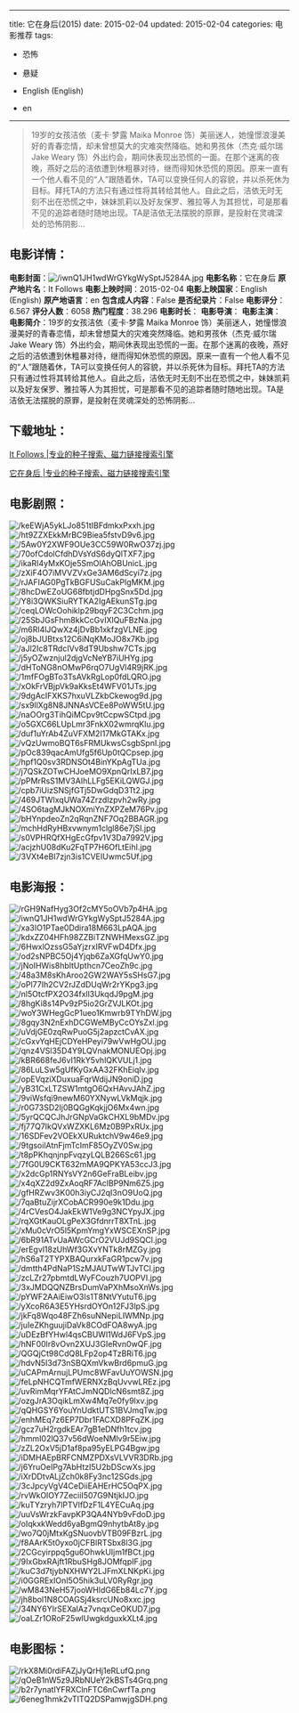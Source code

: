 
---
title: 它在身后(2015)
date: 2015-02-04
updated: 2015-02-04
categories: 电影推荐
tags:
- 恐怖
- 悬疑

- English (English)
- en
---


> 19岁的女孩洁依（麦卡·梦露 Maika Monroe 饰）美丽迷人，她憧憬浪漫美好的青春恋情，却未曾想莫大的灾难突然降临。她和男孩休（杰克·威尔瑞 Jake Weary 饰）外出约会，期间休表现出恐慌的一面。在那个迷离的夜晚，燕好之后的洁依遭到休粗暴对待，继而得知休恐慌的原因。原来一直有一个他人看不见的“人”跟随着休，TA可以变换任何人的容貌，并以杀死休为目标。拜托TA的方法只有通过性将其转给其他人。自此之后，洁依无时无刻不出在恐慌之中，妹妹凯莉以及好友保罗、雅拉等人为其担忧，可是那看不见的追踪者随时随地出现。TA是洁依无法摆脱的原罪，是投射在灵魂深处的恐怖阴影…

## **电影详情**：

**电影封面**：<img src="https://image.tmdb.org/t/p/w200/iwnQ1JH1wdWrGYkgWySptJ5284A.jpg" alt="/iwnQ1JH1wdWrGYkgWySptJ5284A.jpg" title="/iwnQ1JH1wdWrGYkgWySptJ5284A.jpg">
**电影名称**：它在身后
**原产地片名**：It Follows
**电影上映时间**：2015-02-04
**电影上映国家**：English (English)
**原产地语言**：en
**包含成人内容**：False
**是否纪录片**：False
**电影评分**：6.567
**评分人数**：6058
**热门程度**：38.296
**电影时长**：
**电影导演**：
**电影主演**：
**电影简介**：19岁的女孩洁依（麦卡·梦露 Maika Monroe 饰）美丽迷人，她憧憬浪漫美好的青春恋情，却未曾想莫大的灾难突然降临。她和男孩休（杰克·威尔瑞 Jake Weary 饰）外出约会，期间休表现出恐慌的一面。在那个迷离的夜晚，燕好之后的洁依遭到休粗暴对待，继而得知休恐慌的原因。原来一直有一个他人看不见的“人”跟随着休，TA可以变换任何人的容貌，并以杀死休为目标。拜托TA的方法只有通过性将其转给其他人。自此之后，洁依无时无刻不出在恐慌之中，妹妹凯莉以及好友保罗、雅拉等人为其担忧，可是那看不见的追踪者随时随地出现。TA是洁依无法摆脱的原罪，是投射在灵魂深处的恐怖阴影…

## **下载地址**：
[It Follows |专业的种子搜索、磁力链接搜索引擎](https://movie.amd794.com:2083/?search=It%20Follows&ordering=&mode=match_phrase&page_size=10&page=1)

[它在身后 |专业的种子搜索、磁力链接搜索引擎](https://movie.amd794.com:2083/?search=%E5%AE%83%E5%9C%A8%E8%BA%AB%E5%90%8E&ordering=&mode=match_phrase&page_size=10&page=1)
 

## **电影剧照**：
<img src="https://image.tmdb.org/t/p/original/keEWjA5ykLJo851tIBFdmkxPxxh.jpg" alt="/keEWjA5ykLJo851tIBFdmkxPxxh.jpg" title="/keEWjA5ykLJo851tIBFdmkxPxxh.jpg"><img src="https://image.tmdb.org/t/p/original/ht9ZZXEkkMrBC9Biea5fstvD9v6.jpg" alt="/ht9ZZXEkkMrBC9Biea5fstvD9v6.jpg" title="/ht9ZZXEkkMrBC9Biea5fstvD9v6.jpg"><img src="https://image.tmdb.org/t/p/original/5Aw0Y2XWF9OUe3CC59W0RwO37zj.jpg" alt="/5Aw0Y2XWF9OUe3CC59W0RwO37zj.jpg" title="/5Aw0Y2XWF9OUe3CC59W0RwO37zj.jpg"><img src="https://image.tmdb.org/t/p/original/70ofCdolCfdhDVsYdS6dyQlTXF7.jpg" alt="/70ofCdolCfdhDVsYdS6dyQlTXF7.jpg" title="/70ofCdolCfdhDVsYdS6dyQlTXF7.jpg"><img src="https://image.tmdb.org/t/p/original/ikaRI4yMxKOje5SmOlAhOBUnicL.jpg" alt="/ikaRI4yMxKOje5SmOlAhOBUnicL.jpg" title="/ikaRI4yMxKOje5SmOlAhOBUnicL.jpg"><img src="https://image.tmdb.org/t/p/original/zXiF4O7iMVVZVxGe3AM6dScyi7z.jpg" alt="/zXiF4O7iMVVZVxGe3AM6dScyi7z.jpg" title="/zXiF4O7iMVVZVxGe3AM6dScyi7z.jpg"><img src="https://image.tmdb.org/t/p/original/rJAFIAG0PgTkBGFUSuCakPIgMKM.jpg" alt="/rJAFIAG0PgTkBGFUSuCakPIgMKM.jpg" title="/rJAFIAG0PgTkBGFUSuCakPIgMKM.jpg"><img src="https://image.tmdb.org/t/p/original/8hcDwEZoUG68fbtjdDHpgSnx5Dd.jpg" alt="/8hcDwEZoUG68fbtjdDHpgSnx5Dd.jpg" title="/8hcDwEZoUG68fbtjdDHpgSnx5Dd.jpg"><img src="https://image.tmdb.org/t/p/original/Y8i3QWKSiuRYTKA2IgAEkunSTg.jpg" alt="/Y8i3QWKSiuRYTKA2IgAEkunSTg.jpg" title="/Y8i3QWKSiuRYTKA2IgAEkunSTg.jpg"><img src="https://image.tmdb.org/t/p/original/ceqLOWcOohiklp29bqyF2C3Cchm.jpg" alt="/ceqLOWcOohiklp29bqyF2C3Cchm.jpg" title="/ceqLOWcOohiklp29bqyF2C3Cchm.jpg"><img src="https://image.tmdb.org/t/p/original/25SbJGsFhm8kkCcGvIXlQuFBzNa.jpg" alt="/25SbJGsFhm8kkCcGvIXlQuFBzNa.jpg" title="/25SbJGsFhm8kkCcGvIXlQuFBzNa.jpg"><img src="https://image.tmdb.org/t/p/original/m6Rl4lJQwXz4jDvBb1xkfzgVLNE.jpg" alt="/m6Rl4lJQwXz4jDvBb1xkfzgVLNE.jpg" title="/m6Rl4lJQwXz4jDvBb1xkfzgVLNE.jpg"><img src="https://image.tmdb.org/t/p/original/oj8bJUBtxs12C6iNqKMoJO8x7Kb.jpg" alt="/oj8bJUBtxs12C6iNqKMoJO8x7Kb.jpg" title="/oj8bJUBtxs12C6iNqKMoJO8x7Kb.jpg"><img src="https://image.tmdb.org/t/p/original/aJl2Ic8TRdcIVv8dT9Ubshw7CTs.jpg" alt="/aJl2Ic8TRdcIVv8dT9Ubshw7CTs.jpg" title="/aJl2Ic8TRdcIVv8dT9Ubshw7CTs.jpg"><img src="https://image.tmdb.org/t/p/original/j5yOZwznjul2djgVcNeYB7iUHYg.jpg" alt="/j5yOZwznjul2djgVcNeYB7iUHYg.jpg" title="/j5yOZwznjul2djgVcNeYB7iUHYg.jpg"><img src="https://image.tmdb.org/t/p/original/dHToNG8nOMwP6rqO7UgVl4R9jRK.jpg" alt="/dHToNG8nOMwP6rqO7UgVl4R9jRK.jpg" title="/dHToNG8nOMwP6rqO7UgVl4R9jRK.jpg"><img src="https://image.tmdb.org/t/p/original/1mfFOgBTo3TsAVkRgLop0fdLQRO.jpg" alt="/1mfFOgBTo3TsAVkRgLop0fdLQRO.jpg" title="/1mfFOgBTo3TsAVkRgLop0fdLQRO.jpg"><img src="https://image.tmdb.org/t/p/original/xOkFrVBjpVk9aKksEt4WFV01JTs.jpg" alt="/xOkFrVBjpVk9aKksEt4WFV01JTs.jpg" title="/xOkFrVBjpVk9aKksEt4WFV01JTs.jpg"><img src="https://image.tmdb.org/t/p/original/9dgAcIFXKS7hxuVLZkbCkewog9d.jpg" alt="/9dgAcIFXKS7hxuVLZkbCkewog9d.jpg" title="/9dgAcIFXKS7hxuVLZkbCkewog9d.jpg"><img src="https://image.tmdb.org/t/p/original/sx9llXg8N8JNNAsVCEe8PoWW5tU.jpg" alt="/sx9llXg8N8JNNAsVCEe8PoWW5tU.jpg" title="/sx9llXg8N8JNNAsVCEe8PoWW5tU.jpg"><img src="https://image.tmdb.org/t/p/original/naOOrg3TihQiMCpv9tCcpwSCtpd.jpg" alt="/naOOrg3TihQiMCpv9tCcpwSCtpd.jpg" title="/naOOrg3TihQiMCpv9tCcpwSCtpd.jpg"><img src="https://image.tmdb.org/t/p/original/o5GXC66LUpLmr3FnkX02wmrqKlu.jpg" alt="/o5GXC66LUpLmr3FnkX02wmrqKlu.jpg" title="/o5GXC66LUpLmr3FnkX02wmrqKlu.jpg"><img src="https://image.tmdb.org/t/p/original/duf1uYrAb4ZuVFXM2I17MkGTAKx.jpg" alt="/duf1uYrAb4ZuVFXM2I17MkGTAKx.jpg" title="/duf1uYrAb4ZuVFXM2I17MkGTAKx.jpg"><img src="https://image.tmdb.org/t/p/original/vQzUwmoBQT6sFRMUkwsCsgbSpnI.jpg" alt="/vQzUwmoBQT6sFRMUkwsCsgbSpnI.jpg" title="/vQzUwmoBQT6sFRMUkwsCsgbSpnI.jpg"><img src="https://image.tmdb.org/t/p/original/pOc839qacAmUfg5f6Up0tQCpsep.jpg" alt="/pOc839qacAmUfg5f6Up0tQCpsep.jpg" title="/pOc839qacAmUfg5f6Up0tQCpsep.jpg"><img src="https://image.tmdb.org/t/p/original/hpf1Q0sv3RDNSOt4BinYKpAgTUa.jpg" alt="/hpf1Q0sv3RDNSOt4BinYKpAgTUa.jpg" title="/hpf1Q0sv3RDNSOt4BinYKpAgTUa.jpg"><img src="https://image.tmdb.org/t/p/original/j7QSkZOTwCHJoeMO9XpnQrIxLB7.jpg" alt="/j7QSkZOTwCHJoeMO9XpnQrIxLB7.jpg" title="/j7QSkZOTwCHJoeMO9XpnQrIxLB7.jpg"><img src="https://image.tmdb.org/t/p/original/pPMrRsS1MV3AIhLLFg5EKiLQWGJ.jpg" alt="/pPMrRsS1MV3AIhLLFg5EKiLQWGJ.jpg" title="/pPMrRsS1MV3AIhLLFg5EKiLQWGJ.jpg"><img src="https://image.tmdb.org/t/p/original/cpb7iUizSNSjfGTj5DwGdqD3Tt2.jpg" alt="/cpb7iUizSNSjfGTj5DwGdqD3Tt2.jpg" title="/cpb7iUizSNSjfGTj5DwGdqD3Tt2.jpg"><img src="https://image.tmdb.org/t/p/original/469JTWIxqUWa74Zrzdlzpvh2wRy.jpg" alt="/469JTWIxqUWa74Zrzdlzpvh2wRy.jpg" title="/469JTWIxqUWa74Zrzdlzpvh2wRy.jpg"><img src="https://image.tmdb.org/t/p/original/4SO6tagMJkNOXmiYnZXPZeM76Pv.jpg" alt="/4SO6tagMJkNOXmiYnZXPZeM76Pv.jpg" title="/4SO6tagMJkNOXmiYnZXPZeM76Pv.jpg"><img src="https://image.tmdb.org/t/p/original/bHYnpdeoZn2qRqnZNF7Oq2BBAGR.jpg" alt="/bHYnpdeoZn2qRqnZNF7Oq2BBAGR.jpg" title="/bHYnpdeoZn2qRqnZNF7Oq2BBAGR.jpg"><img src="https://image.tmdb.org/t/p/original/mchHdRyHBxvwnym1clgl86e7jSI.jpg" alt="/mchHdRyHBxvwnym1clgl86e7jSI.jpg" title="/mchHdRyHBxvwnym1clgl86e7jSI.jpg"><img src="https://image.tmdb.org/t/p/original/s0VPHRQfXHgEcGfpv1V3Da7992V.jpg" alt="/s0VPHRQfXHgEcGfpv1V3Da7992V.jpg" title="/s0VPHRQfXHgEcGfpv1V3Da7992V.jpg"><img src="https://image.tmdb.org/t/p/original/acjzhU08dKu2FqTP7H6OfLtEihI.jpg" alt="/acjzhU08dKu2FqTP7H6OfLtEihI.jpg" title="/acjzhU08dKu2FqTP7H6OfLtEihI.jpg"><img src="https://image.tmdb.org/t/p/original/3VXt4eBl7zjn3is1CVEIUwmc5Uf.jpg" alt="/3VXt4eBl7zjn3is1CVEIUwmc5Uf.jpg" title="/3VXt4eBl7zjn3is1CVEIUwmc5Uf.jpg">

## **电影海报**：
<img src="https://image.tmdb.org/t/p/original/rGH9NafHyg3Of2cMY5oOVb7p4HA.jpg" alt="/rGH9NafHyg3Of2cMY5oOVb7p4HA.jpg" title="/rGH9NafHyg3Of2cMY5oOVb7p4HA.jpg"><img src="https://image.tmdb.org/t/p/original/iwnQ1JH1wdWrGYkgWySptJ5284A.jpg" alt="/iwnQ1JH1wdWrGYkgWySptJ5284A.jpg" title="/iwnQ1JH1wdWrGYkgWySptJ5284A.jpg"><img src="https://image.tmdb.org/t/p/original/xa3IO1PTae0Ddira18M663LpAQA.jpg" alt="/xa3IO1PTae0Ddira18M663LpAQA.jpg" title="/xa3IO1PTae0Ddira18M663LpAQA.jpg"><img src="https://image.tmdb.org/t/p/original/kdxZZ04HFh98ZZBiTZNWHMexsGZ.jpg" alt="/kdxZZ04HFh98ZZBiTZNWHMexsGZ.jpg" title="/kdxZZ04HFh98ZZBiTZNWHMexsGZ.jpg"><img src="https://image.tmdb.org/t/p/original/6HwxlOzssG5aYjzrxIRVFwD4Dfx.jpg" alt="/6HwxlOzssG5aYjzrxIRVFwD4Dfx.jpg" title="/6HwxlOzssG5aYjzrxIRVFwD4Dfx.jpg"><img src="https://image.tmdb.org/t/p/original/od2sNPBC5Oj4Yjqb6ZaXGfqUwY0.jpg" alt="/od2sNPBC5Oj4Yjqb6ZaXGfqUwY0.jpg" title="/od2sNPBC5Oj4Yjqb6ZaXGfqUwY0.jpg"><img src="https://image.tmdb.org/t/p/original/jNoIHWis8hbltUpthcn7CeoZh9c.jpg" alt="/jNoIHWis8hbltUpthcn7CeoZh9c.jpg" title="/jNoIHWis8hbltUpthcn7CeoZh9c.jpg"><img src="https://image.tmdb.org/t/p/original/48a3M8sKhAroo2GW2WAY5sSHsG7.jpg" alt="/48a3M8sKhAroo2GW2WAY5sSHsG7.jpg" title="/48a3M8sKhAroo2GW2WAY5sSHsG7.jpg"><img src="https://image.tmdb.org/t/p/original/oPl77Ih2CV2rJZdDUqWr2rYKpg3.jpg" alt="/oPl77Ih2CV2rJZdDUqWr2rYKpg3.jpg" title="/oPl77Ih2CV2rJZdDUqWr2rYKpg3.jpg"><img src="https://image.tmdb.org/t/p/original/nl5OtcfPX2O34fxll3UkqdJ9pgM.jpg" alt="/nl5OtcfPX2O34fxll3UkqdJ9pgM.jpg" title="/nl5OtcfPX2O34fxll3UkqdJ9pgM.jpg"><img src="https://image.tmdb.org/t/p/original/8hgKi8s14Pv9zP5io2GrZVJLKOt.jpg" alt="/8hgKi8s14Pv9zP5io2GrZVJLKOt.jpg" title="/8hgKi8s14Pv9zP5io2GrZVJLKOt.jpg"><img src="https://image.tmdb.org/t/p/original/woY3WHegGcP1ueo1Kmwrb9TYhDW.jpg" alt="/woY3WHegGcP1ueo1Kmwrb9TYhDW.jpg" title="/woY3WHegGcP1ueo1Kmwrb9TYhDW.jpg"><img src="https://image.tmdb.org/t/p/original/8gqy3N2nExhDCGWeMByCcOYsZxl.jpg" alt="/8gqy3N2nExhDCGWeMByCcOYsZxl.jpg" title="/8gqy3N2nExhDCGWeMByCcOYsZxl.jpg"><img src="https://image.tmdb.org/t/p/original/uVdjGE0zqRwPuoG5j2apzctCvAX.jpg" alt="/uVdjGE0zqRwPuoG5j2apzctCvAX.jpg" title="/uVdjGE0zqRwPuoG5j2apzctCvAX.jpg"><img src="https://image.tmdb.org/t/p/original/cGxvYqHEjCDYeHPeyi79wVwHgOU.jpg" alt="/cGxvYqHEjCDYeHPeyi79wVwHgOU.jpg" title="/cGxvYqHEjCDYeHPeyi79wVwHgOU.jpg"><img src="https://image.tmdb.org/t/p/original/qnz4VSl35D4Y9LQVnakMONUEOpj.jpg" alt="/qnz4VSl35D4Y9LQVnakMONUEOpj.jpg" title="/qnz4VSl35D4Y9LQVnakMONUEOpj.jpg"><img src="https://image.tmdb.org/t/p/original/kBR668feJ6vI1RkY5vhlQKVULj1.jpg" alt="/kBR668feJ6vI1RkY5vhlQKVULj1.jpg" title="/kBR668feJ6vI1RkY5vhlQKVULj1.jpg"><img src="https://image.tmdb.org/t/p/original/86LuLSw5gUfKyGxAA32FKhEiqIv.jpg" alt="/86LuLSw5gUfKyGxAA32FKhEiqIv.jpg" title="/86LuLSw5gUfKyGxAA32FKhEiqIv.jpg"><img src="https://image.tmdb.org/t/p/original/opEVqziXDuxuaFqrWdijJN9oniD.jpg" alt="/opEVqziXDuxuaFqrWdijJN9oniD.jpg" title="/opEVqziXDuxuaFqrWdijJN9oniD.jpg"><img src="https://image.tmdb.org/t/p/original/yB31CxLTZSW1mtgO6QxHAvvJAhZ.jpg" alt="/yB31CxLTZSW1mtgO6QxHAvvJAhZ.jpg" title="/yB31CxLTZSW1mtgO6QxHAvvJAhZ.jpg"><img src="https://image.tmdb.org/t/p/original/9viWsfqi9newM60YXNywLVkMqjk.jpg" alt="/9viWsfqi9newM60YXNywLVkMqjk.jpg" title="/9viWsfqi9newM60YXNywLVkMqjk.jpg"><img src="https://image.tmdb.org/t/p/original/r0G73SD2Ij0BQGgKqkjjO6Mx4wn.jpg" alt="/r0G73SD2Ij0BQGgKqkjjO6Mx4wn.jpg" title="/r0G73SD2Ij0BQGgKqkjjO6Mx4wn.jpg"><img src="https://image.tmdb.org/t/p/original/5yrQCQCJhJrGNpVaGkCHXL9bMDv.jpg" alt="/5yrQCQCJhJrGNpVaGkCHXL9bMDv.jpg" title="/5yrQCQCJhJrGNpVaGkCHXL9bMDv.jpg"><img src="https://image.tmdb.org/t/p/original/fj77Q7IkQVxWZXKL6Mz0B9PxRUx.jpg" alt="/fj77Q7IkQVxWZXKL6Mz0B9PxRUx.jpg" title="/fj77Q7IkQVxWZXKL6Mz0B9PxRUx.jpg"><img src="https://image.tmdb.org/t/p/original/16SDFev2VOEkXURuktchV9w46e9.jpg" alt="/16SDFev2VOEkXURuktchV9w46e9.jpg" title="/16SDFev2VOEkXURuktchV9w46e9.jpg"><img src="https://image.tmdb.org/t/p/original/9tgsoilAtnFjmTcImF85OyZV0Sw.jpg" alt="/9tgsoilAtnFjmTcImF85OyZV0Sw.jpg" title="/9tgsoilAtnFjmTcImF85OyZV0Sw.jpg"><img src="https://image.tmdb.org/t/p/original/t8pPKhqnjnpFvqzyLQLB266Sc61.jpg" alt="/t8pPKhqnjnpFvqzyLQLB266Sc61.jpg" title="/t8pPKhqnjnpFvqzyLQLB266Sc61.jpg"><img src="https://image.tmdb.org/t/p/original/7fG0U9CKT632mMA9QPKYA53ccJ3.jpg" alt="/7fG0U9CKT632mMA9QPKYA53ccJ3.jpg" title="/7fG0U9CKT632mMA9QPKYA53ccJ3.jpg"><img src="https://image.tmdb.org/t/p/original/x2dcGp1RNYsVY2n6GeFraBLeibv.jpg" alt="/x2dcGp1RNYsVY2n6GeFraBLeibv.jpg" title="/x2dcGp1RNYsVY2n6GeFraBLeibv.jpg"><img src="https://image.tmdb.org/t/p/original/x4qXZ2d9ZxAoqRF7AclBP9Nm6Z5.jpg" alt="/x4qXZ2d9ZxAoqRF7AclBP9Nm6Z5.jpg" title="/x4qXZ2d9ZxAoqRF7AclBP9Nm6Z5.jpg"><img src="https://image.tmdb.org/t/p/original/gfHRZwv3K00h3iyCJ2qI3nO9UoQ.jpg" alt="/gfHRZwv3K00h3iyCJ2qI3nO9UoQ.jpg" title="/gfHRZwv3K00h3iyCJ2qI3nO9UoQ.jpg"><img src="https://image.tmdb.org/t/p/original/7qaBtuZijrXCobACR990e9k1Ddu.jpg" alt="/7qaBtuZijrXCobACR990e9k1Ddu.jpg" title="/7qaBtuZijrXCobACR990e9k1Ddu.jpg"><img src="https://image.tmdb.org/t/p/original/4rCVesO4JakEkW1Ve9g3NCYpyJX.jpg" alt="/4rCVesO4JakEkW1Ve9g3NCYpyJX.jpg" title="/4rCVesO4JakEkW1Ve9g3NCYpyJX.jpg"><img src="https://image.tmdb.org/t/p/original/rqXGtKauOLgPeX3GfdnrrT8XTnL.jpg" alt="/rqXGtKauOLgPeX3GfdnrrT8XTnL.jpg" title="/rqXGtKauOLgPeX3GfdnrrT8XTnL.jpg"><img src="https://image.tmdb.org/t/p/original/xMu0cVrO5l5KpmYmgYxWSCEXnSP.jpg" alt="/xMu0cVrO5l5KpmYmgYxWSCEXnSP.jpg" title="/xMu0cVrO5l5KpmYmgYxWSCEXnSP.jpg"><img src="https://image.tmdb.org/t/p/original/6bR91ATvUaAWcGCrO2VUJd9SQCl.jpg" alt="/6bR91ATvUaAWcGCrO2VUJd9SQCl.jpg" title="/6bR91ATvUaAWcGCrO2VUJd9SQCl.jpg"><img src="https://image.tmdb.org/t/p/original/erEgvl18zUhWf3GXvYNTk8rMZGy.jpg" alt="/erEgvl18zUhWf3GXvYNTk8rMZGy.jpg" title="/erEgvl18zUhWf3GXvYNTk8rMZGy.jpg"><img src="https://image.tmdb.org/t/p/original/hS6aT2TYPXBAQurxkFaGR1pcw7v.jpg" alt="/hS6aT2TYPXBAQurxkFaGR1pcw7v.jpg" title="/hS6aT2TYPXBAQurxkFaGR1pcw7v.jpg"><img src="https://image.tmdb.org/t/p/original/dmtth4PdNaP1SzMJAUTwWTJvTCl.jpg" alt="/dmtth4PdNaP1SzMJAUTwWTJvTCl.jpg" title="/dmtth4PdNaP1SzMJAUTwWTJvTCl.jpg"><img src="https://image.tmdb.org/t/p/original/zcLZr27pbmtdLWyFCouzh7UOPVI.jpg" alt="/zcLZr27pbmtdLWyFCouzh7UOPVI.jpg" title="/zcLZr27pbmtdLWyFCouzh7UOPVI.jpg"><img src="https://image.tmdb.org/t/p/original/3xJMDQQNZBrsDumVaPXhMsoXnWs.jpg" alt="/3xJMDQQNZBrsDumVaPXhMsoXnWs.jpg" title="/3xJMDQQNZBrsDumVaPXhMsoXnWs.jpg"><img src="https://image.tmdb.org/t/p/original/pYWF2AAiEiwO3Is1T8NtVYutuT6.jpg" alt="/pYWF2AAiEiwO3Is1T8NtVYutuT6.jpg" title="/pYWF2AAiEiwO3Is1T8NtVYutuT6.jpg"><img src="https://image.tmdb.org/t/p/original/yXcoR6A3E5YHsrdOYOn12FJ3lpS.jpg" alt="/yXcoR6A3E5YHsrdOYOn12FJ3lpS.jpg" title="/yXcoR6A3E5YHsrdOYOn12FJ3lpS.jpg"><img src="https://image.tmdb.org/t/p/original/jkFq8Wqo48FZh6suNNepiLIWMNp.jpg" alt="/jkFq8Wqo48FZh6suNNepiLIWMNp.jpg" title="/jkFq8Wqo48FZh6suNNepiLIWMNp.jpg"><img src="https://image.tmdb.org/t/p/original/juIeZKhguujiDaVk8COdFOA8wyA.jpg" alt="/juIeZKhguujiDaVk8COdFOA8wyA.jpg" title="/juIeZKhguujiDaVk8COdFOA8wyA.jpg"><img src="https://image.tmdb.org/t/p/original/uDEzBfYHwl4qsCBUWl1WdJ6FVpS.jpg" alt="/uDEzBfYHwl4qsCBUWl1WdJ6FVpS.jpg" title="/uDEzBfYHwl4qsCBUWl1WdJ6FVpS.jpg"><img src="https://image.tmdb.org/t/p/original/hNF00lr8vOvn2XUJ3GIeRvn0wQF.jpg" alt="/hNF00lr8vOvn2XUJ3GIeRvn0wQF.jpg" title="/hNF00lr8vOvn2XUJ3GIeRvn0wQF.jpg"><img src="https://image.tmdb.org/t/p/original/QGQjCt98CdQ8LFp2op4TzBRiT6.jpg" alt="/QGQjCt98CdQ8LFp2op4TzBRiT6.jpg" title="/QGQjCt98CdQ8LFp2op4TzBRiT6.jpg"><img src="https://image.tmdb.org/t/p/original/hdvN5I3d73nSBQXmVkwBrd6pmuG.jpg" alt="/hdvN5I3d73nSBQXmVkwBrd6pmuG.jpg" title="/hdvN5I3d73nSBQXmVkwBrd6pmuG.jpg"><img src="https://image.tmdb.org/t/p/original/uCAPmArnujLPUmc8WFavUuYOWSN.jpg" alt="/uCAPmArnujLPUmc8WFavUuYOWSN.jpg" title="/uCAPmArnujLPUmc8WFavUuYOWSN.jpg"><img src="https://image.tmdb.org/t/p/original/feLpNHCQTmfWERNXzBqUvvwLREz.jpg" alt="/feLpNHCQTmfWERNXzBqUvvwLREz.jpg" title="/feLpNHCQTmfWERNXzBqUvvwLREz.jpg"><img src="https://image.tmdb.org/t/p/original/uvRimMqrYFAtCJmNQDlcN6smt8Z.jpg" alt="/uvRimMqrYFAtCJmNQDlcN6smt8Z.jpg" title="/uvRimMqrYFAtCJmNQDlcN6smt8Z.jpg"><img src="https://image.tmdb.org/t/p/original/ozgJrA3OqikLmXw4Mq7e0fy9lxv.jpg" alt="/ozgJrA3OqikLmXw4Mq7e0fy9lxv.jpg" title="/ozgJrA3OqikLmXw4Mq7e0fy9lxv.jpg"><img src="https://image.tmdb.org/t/p/original/qQHGSY6YouYnUdktUTS1BVJmqTw.jpg" alt="/qQHGSY6YouYnUdktUTS1BVJmqTw.jpg" title="/qQHGSY6YouYnUdktUTS1BVJmqTw.jpg"><img src="https://image.tmdb.org/t/p/original/enhMEq7z6EP7Dbr1FACXD8PFqZK.jpg" alt="/enhMEq7z6EP7Dbr1FACXD8PFqZK.jpg" title="/enhMEq7z6EP7Dbr1FACXD8PFqZK.jpg"><img src="https://image.tmdb.org/t/p/original/gcz7uH2rgdkEAr7gB1eDNfh1tcv.jpg" alt="/gcz7uH2rgdkEAr7gB1eDNfh1tcv.jpg" title="/gcz7uH2rgdkEAr7gB1eDNfh1tcv.jpg"><img src="https://image.tmdb.org/t/p/original/hmmI02lQ37v56dWoeNMlv9r5Eiw.jpg" alt="/hmmI02lQ37v56dWoeNMlv9r5Eiw.jpg" title="/hmmI02lQ37v56dWoeNMlv9r5Eiw.jpg"><img src="https://image.tmdb.org/t/p/original/zZL2OxV5jD1af8pa95yELPG4Bgw.jpg" alt="/zZL2OxV5jD1af8pa95yELPG4Bgw.jpg" title="/zZL2OxV5jD1af8pa95yELPG4Bgw.jpg"><img src="https://image.tmdb.org/t/p/original/iDMHAEpBRFCNMZPDXsVLVVR3DRb.jpg" alt="/iDMHAEpBRFCNMZPDXsVLVVR3DRb.jpg" title="/iDMHAEpBRFCNMZPDXsVLVVR3DRb.jpg"><img src="https://image.tmdb.org/t/p/original/j6YruOeIPg7AbHtzI5U2bDScwXs.jpg" alt="/j6YruOeIPg7AbHtzI5U2bDScwXs.jpg" title="/j6YruOeIPg7AbHtzI5U2bDScwXs.jpg"><img src="https://image.tmdb.org/t/p/original/iXrDDtvALjZch0k8Fy3nc12SGds.jpg" alt="/iXrDDtvALjZch0k8Fy3nc12SGds.jpg" title="/iXrDDtvALjZch0k8Fy3nc12SGds.jpg"><img src="https://image.tmdb.org/t/p/original/3cJpcyVgV4CeDiiEAHErHC5OqPX.jpg" alt="/3cJpcyVgV4CeDiiEAHErHC5OqPX.jpg" title="/3cJpcyVgV4CeDiiEAHErHC5OqPX.jpg"><img src="https://image.tmdb.org/t/p/original/rvWkOlOY7ZeciiI507G9NtjkIJO.jpg" alt="/rvWkOlOY7ZeciiI507G9NtjkIJO.jpg" title="/rvWkOlOY7ZeciiI507G9NtjkIJO.jpg"><img src="https://image.tmdb.org/t/p/original/kuTYzryh7lPTVlfDzF1L4YECuAq.jpg" alt="/kuTYzryh7lPTVlfDzF1L4YECuAq.jpg" title="/kuTYzryh7lPTVlfDzF1L4YECuAq.jpg"><img src="https://image.tmdb.org/t/p/original/uuVsWrzkFavpKP3QA4NYb9vFdoD.jpg" alt="/uuVsWrzkFavpKP3QA4NYb9vFdoD.jpg" title="/uuVsWrzkFavpKP3QA4NYb9vFdoD.jpg"><img src="https://image.tmdb.org/t/p/original/oIqkxkWedd6yaBgmQ9nhytbAt8y.jpg" alt="/oIqkxkWedd6yaBgmQ9nhytbAt8y.jpg" title="/oIqkxkWedd6yaBgmQ9nhytbAt8y.jpg"><img src="https://image.tmdb.org/t/p/original/wo7Q0jMtxKgSNuovbVTB09FBzrL.jpg" alt="/wo7Q0jMtxKgSNuovbVTB09FBzrL.jpg" title="/wo7Q0jMtxKgSNuovbVTB09FBzrL.jpg"><img src="https://image.tmdb.org/t/p/original/f8AArK5t0yxo0jCFBlRTSbx8l3G.jpg" alt="/f8AArK5t0yxo0jCFBlRTSbx8l3G.jpg" title="/f8AArK5t0yxo0jCFBlRTSbx8l3G.jpg"><img src="https://image.tmdb.org/t/p/original/2CGcyirppq5gu6OhwkUIjm1fBCt.jpg" alt="/2CGcyirppq5gu6OhwkUIjm1fBCt.jpg" title="/2CGcyirppq5gu6OhwkUIjm1fBCt.jpg"><img src="https://image.tmdb.org/t/p/original/9IxGbxRAjft1RbuSHg8JOMfqpIF.jpg" alt="/9IxGbxRAjft1RbuSHg8JOMfqpIF.jpg" title="/9IxGbxRAjft1RbuSHg8JOMfqpIF.jpg"><img src="https://image.tmdb.org/t/p/original/kuC3d7tjybNXHWY2LJFmXLNKpKi.jpg" alt="/kuC3d7tjybNXHWY2LJFmXLNKpKi.jpg" title="/kuC3d7tjybNXHWY2LJFmXLNKpKi.jpg"><img src="https://image.tmdb.org/t/p/original/i0GGRExIOnI5O5hik3uLV0RyRgr.jpg" alt="/i0GGRExIOnI5O5hik3uLV0RyRgr.jpg" title="/i0GGRExIOnI5O5hik3uLV0RyRgr.jpg"><img src="https://image.tmdb.org/t/p/original/wM843NeH57jooWHldG6Eb84Lc7Y.jpg" alt="/wM843NeH57jooWHldG6Eb84Lc7Y.jpg" title="/wM843NeH57jooWHldG6Eb84Lc7Y.jpg"><img src="https://image.tmdb.org/t/p/original/jh8bol1N8COAGSj4ksrcUNo8xxc.jpg" alt="/jh8bol1N8COAGSj4ksrcUNo8xxc.jpg" title="/jh8bol1N8COAGSj4ksrcUNo8xxc.jpg"><img src="https://image.tmdb.org/t/p/original/34NY6YIrSEXaIAz7vnqxCeOKUD7.jpg" alt="/34NY6YIrSEXaIAz7vnqxCeOKUD7.jpg" title="/34NY6YIrSEXaIAz7vnqxCeOKUD7.jpg"><img src="https://image.tmdb.org/t/p/original/oaLZr1ORoF25wlUwgkdguxkXLt4.jpg" alt="/oaLZr1ORoF25wlUwgkdguxkXLt4.jpg" title="/oaLZr1ORoF25wlUwgkdguxkXLt4.jpg">

## **电影图标**：
<img src="https://image.tmdb.org/t/p/original/rkX8Mi0rdiFAZjJyQrHj1eRLufQ.png" alt="/rkX8Mi0rdiFAZjJyQrHj1eRLufQ.png" title="/rkX8Mi0rdiFAZjJyQrHj1eRLufQ.png"><img src="https://image.tmdb.org/t/p/original/qOeB1nW5z9JRbNUeY2kBSTs4Grq.png" alt="/qOeB1nW5z9JRbNUeY2kBSTs4Grq.png" title="/qOeB1nW5z9JRbNUeY2kBSTs4Grq.png"><img src="https://image.tmdb.org/t/p/original/b2r7ynatlYFRXClnFTC6nCwrfTa.png" alt="/b2r7ynatlYFRXClnFTC6nCwrfTa.png" title="/b2r7ynatlYFRXClnFTC6nCwrfTa.png"><img src="https://image.tmdb.org/t/p/original/6eneg1hmk2vTITQ2DSPamwjgSDH.png" alt="/6eneg1hmk2vTITQ2DSPamwjgSDH.png" title="/6eneg1hmk2vTITQ2DSPamwjgSDH.png">
